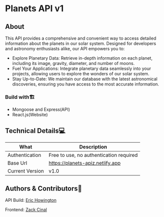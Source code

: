 # Planets API v1


## About
This API provides a comprehensive and convenient way to access detailed information about the planets in our solar system. Designed for developers and astronomy enthusiasts alike, our API empowers you to:
<ul>
    <li>Explore Planetary Data: Retrieve in-depth information on each planet, including its image, gravity, diameter, and number of moons.</li>
    <li>Fuel Your Applications: Integrate planetary data seamlessly into your projects, allowing users to explore the wonders of our solar system.</li>
    <li>Stay Up-to-Date: We maintain our database with the latest astronomical discoveries, ensuring you have access to the most accurate information.</li>
</ul>

### Build with🏗️

<ul>
    <li>Mongoose and Express(API)</li>
    <li>React.js(Website)</li>
</ul>

## Technical Details💻

| What    | Description |
| -------- | ------- |
| Authentication  |  Free to use, no authentication required  |
| Base Url | https://planets-apiz.netlify.app    |
| Current Version    | v1.0|


## Authors & Contributors👥

API Build: [Eric Howington](https://git.generalassemb.ly/erichowington)

Frontend: [Zack Cinal](https://github.com/zackcinal)



